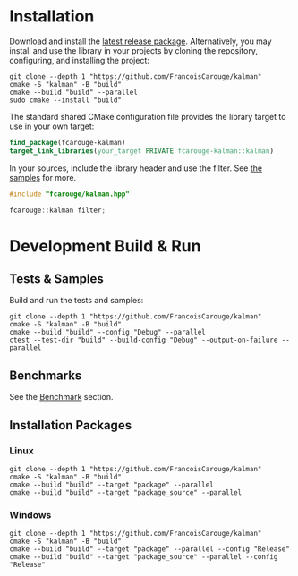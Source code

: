 # Installation

Download and install the [latest release package](https://github.com/FrancoisCarouge/Kalman/releases). Alternatively, you may install and use the library in your projects by cloning the repository, configuring, and installing the project:

```shell
git clone --depth 1 "https://github.com/FrancoisCarouge/kalman"
cmake -S "kalman" -B "build"
cmake --build "build" --parallel
sudo cmake --install "build"
```

The standard shared CMake configuration file provides the library target to use in your own target:

```cmake
find_package(fcarouge-kalman)
target_link_libraries(your_target PRIVATE fcarouge-kalman::kalman)
```

In your sources, include the library header and use the filter. See [the samples](https://github.com/FrancoisCarouge/Kalman/tree/master/sample) for more.

```cpp
#include "fcarouge/kalman.hpp"

fcarouge::kalman filter;
```

# Development Build & Run

## Tests & Samples

Build and run the tests and samples:

```shell
git clone --depth 1 "https://github.com/FrancoisCarouge/kalman"
cmake -S "kalman" -B "build"
cmake --build "build" --config "Debug" --parallel
ctest --test-dir "build" --build-config "Debug" --output-on-failure --parallel
```

## Benchmarks

See the [Benchmark](https://github.com/FrancoisCarouge/Kalman/tree/master/benchmark) section.

## Installation Packages

### Linux

```shell
git clone --depth 1 "https://github.com/FrancoisCarouge/kalman"
cmake -S "kalman" -B "build"
cmake --build "build" --target "package" --parallel
cmake --build "build" --target "package_source" --parallel
```

### Windows

```shell
git clone --depth 1 "https://github.com/FrancoisCarouge/kalman"
cmake -S "kalman" -B "build"
cmake --build "build" --target "package" --parallel --config "Release"
cmake --build "build" --target "package_source" --parallel --config "Release"
```
